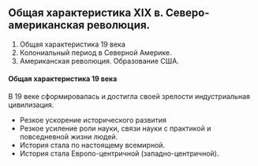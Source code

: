 ## Общая характеристика XIX в. Северо-американская революция.

1. Общая характеристика 19 века
2. Колониальный период в Северной Америке.
3. Американская революция. Образование США. 

#### Общая характеристика 19 века 

В 19 веке сформировалась и достигла своей зрелости индустриальная цивилизация. 

- Резкое ускорение исторического развития
- Резкое усиление роли науки, связи науки с практикой и повседневной жизни людей.
- История стала по настоящему всемирной.
- История стала Европо-центричной (западно-центричной).

